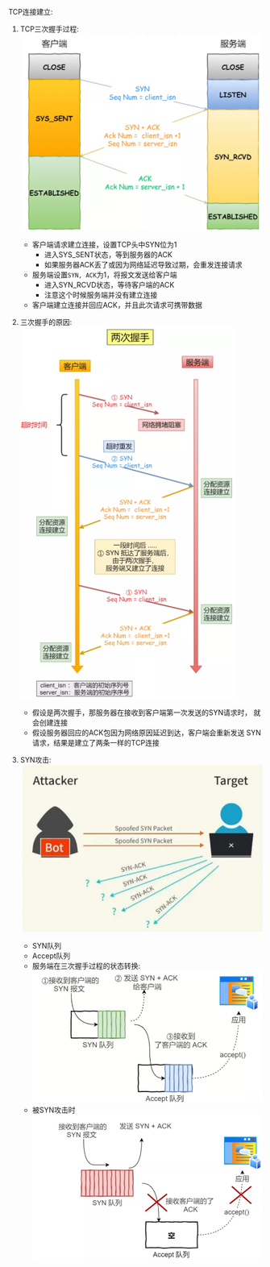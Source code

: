TCP连接建立:
1. TCP三次握手过程:
    ![handshake](./images/handshake.png)
    - 客户端请求建立连接，设置TCP头中SYN位为1
        - 进入SYS_SENT状态，等到服务器的ACK
        - 如果服务器ACK丢了或因为网络延迟导致过期，会重发连接请求
    - 服务端设置`SYN, ACK`为1，将报文发送给客户端
        - 进入SYN_RCVD状态，等待客户端的ACK
        - 注意这个时候服务端并没有建立连接
    - 客户端建立连接并回应ACK，并且此次请求可携带数据
    
2. 三次握手的原因:
    ![whythreehandshake](./images/whythreehandshake.png)
    - 假设是两次握手，那服务器在接收到客户端第一次发送的SYN请求时，
    就会创建连接
    - 假设服务器回应的ACK包因为网络原因延迟到达，客户端会重新发送
    SYN请求，结果是建立了两条一样的TCP连接
    
3. SYN攻击:
    ![SYNAttack](./images/SYNAttack.png)
    - SYN队列
    - Accept队列
    - 服务端在三次握手过程的状态转换:
        ![statetransform](./images/handshakestatetransform.png)
    - 被SYN攻击时
        ![besynattack](./images/besynattack.png)
        